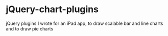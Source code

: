 jQuery-chart-plugins
====================
jQuery plugins I wrote for an iPad app, to draw scalable bar and line charts and to draw pie charts